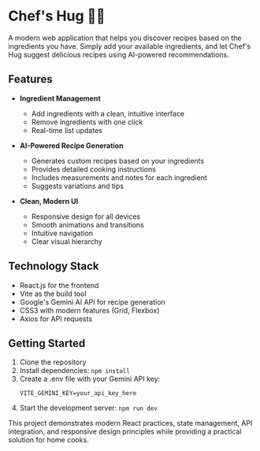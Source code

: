 # Chef's Hug 🧑‍🍳
A modern web application that helps you discover recipes based on the ingredients you have. Simply add your available ingredients, and let Chef's Hug suggest delicious recipes using AI-powered recommendations.

## Features

- **Ingredient Management**
  - Add ingredients with a clean, intuitive interface
  - Remove ingredients with one click
  - Real-time list updates

- **AI-Powered Recipe Generation**
  - Generates custom recipes based on your ingredients
  - Provides detailed cooking instructions
  - Includes measurements and notes for each ingredient
  - Suggests variations and tips

- **Clean, Modern UI**
  - Responsive design for all devices
  - Smooth animations and transitions
  - Intuitive navigation
  - Clear visual hierarchy

## Technology Stack

- React.js for the frontend
- Vite as the build tool
- Google's Gemini AI API for recipe generation
- CSS3 with modern features (Grid, Flexbox)
- Axios for API requests

## Getting Started

1. Clone the repository
2. Install dependencies: `npm install`
3. Create a .env file with your Gemini API key:
   ```
   VITE_GEMINI_KEY=your_api_key_here
   ```
4. Start the development server: `npm run dev`

This project demonstrates modern React practices, state management, API integration, and responsive design principles while providing a practical solution for home cooks.
